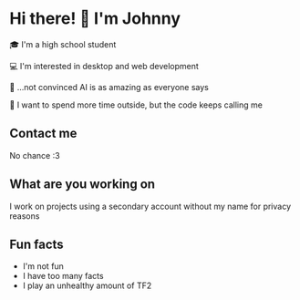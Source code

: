# Hi there! 👋 I'm Johnny
🎓 I'm a high school student

💻 I'm interested in desktop and web development

🧠 ...not convinced AI is as amazing as everyone says

🌱 I want to spend more time outside, but the code keeps calling me

## Contact me
No chance :3

## What are you working on
I work on projects using a secondary account without my name for privacy reasons

## Fun facts
- I'm not fun
- I have too many facts
- I play an unhealthy amount of TF2
